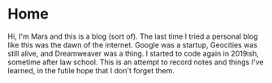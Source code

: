 # Home

Hi, I'm Mars and this is a blog (sort of). The last time I tried a personal blog like this was the dawn of the internet. Google was a startup, Geocities was still alive, and Dreamweaver was a thing. I started to code again in 2019ish, sometime after law school. This is an attempt to record notes and things I've learned, in the futile hope that I don't forget them.
